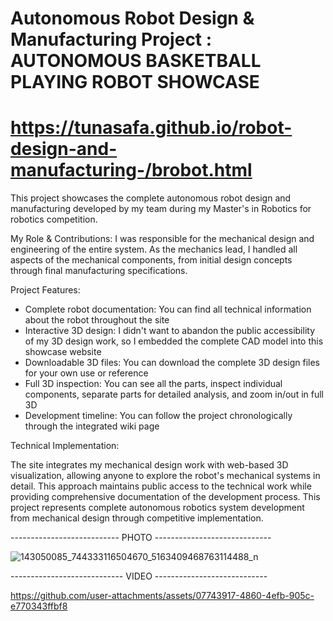 #  Autonomous Robot Design & Manufacturing Project : AUTONOMOUS BASKETBALL PLAYING ROBOT SHOWCASE

# https://tunasafa.github.io/robot-design-and-manufacturing-/brobot.html

This project showcases the complete autonomous robot design and manufacturing developed by my team during my Master's in Robotics for robotics competition.

My Role & Contributions:
I was responsible for the mechanical design and engineering of the entire system. As the mechanics lead, I handled all aspects of the mechanical components, from initial design concepts through final manufacturing specifications.

Project Features:

- Complete robot documentation: You can find all technical information about the robot throughout the site
- Interactive 3D design: I didn't want to abandon the public accessibility of my 3D design work, so I embedded the complete CAD model into this showcase website
- Downloadable 3D files: You can download the complete 3D design files for your own use or reference
- Full 3D inspection: You can see all the parts, inspect individual components, separate parts for detailed analysis, and zoom in/out in full 3D
- Development timeline: You can follow the project chronologically through the integrated wiki page

Technical Implementation:

The site integrates my mechanical design work with web-based 3D visualization, allowing anyone to explore the robot's mechanical systems in detail.
This approach maintains public access to the technical work while providing comprehensive documentation of the development process.
This project represents complete autonomous robotics system development from mechanical design through competitive implementation.

--------------------------- PHOTO -----------------------------

![143050085_744333116504670_5163409468763114488_n](https://github.com/user-attachments/assets/375321a6-3b9a-4f6e-b0c4-38ce0e5954c3)

---------------------------- VIDEO ----------------------------

https://github.com/user-attachments/assets/07743917-4860-4efb-905c-e770343ffbf8
